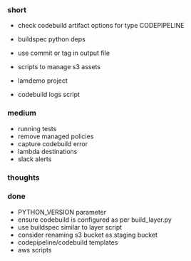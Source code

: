 ### short

- check codebuild artifact options for type CODEPIPELINE

- buildspec python deps
- use commit or tag in output file
- scripts to manage s3 assets
- lamdemo project
- codebuild logs script

### medium

- running tests
- remove managed policies
- capture codebuild error
- lambda destinations
- slack alerts

### thoughts

### done

- PYTHON_VERSION parameter
- ensure codebuild is configured as per build_layer.py
- use buildspec similar to layer script
- consider renaming s3 bucket as staging bucket
- codepipeline/codebuild templates
- aws scripts
